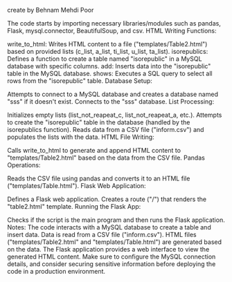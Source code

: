 create by Behnam Mehdi Poor


The code starts by importing necessary libraries/modules such as pandas, Flask, mysql.connector, BeautifulSoup, and csv.
HTML Writing Functions:

write_to_html: Writes HTML content to a file ("templates/Table2.html") based on provided lists (c_list, a_list, ti_list, u_list, ta_list).
isorepublics: Defines a function to create a table named "isorepublic" in a MySQL database with specific columns.
add: Inserts data into the "isorepublic" table in the MySQL database.
shows: Executes a SQL query to select all rows from the "isorepublic" table.
Database Setup:

Attempts to connect to a MySQL database and creates a database named "sss" if it doesn't exist.
Connects to the "sss" database.
List Processing:

Initializes empty lists (list_not_reapeat_c, list_not_reapeat_a, etc.).
Attempts to create the "isorepublic" table in the database (handled by the isorepublics function).
Reads data from a CSV file ("inform.csv") and populates the lists with the data.
HTML File Writing:

Calls write_to_html to generate and append HTML content to "templates/Table2.html" based on the data from the CSV file.
Pandas Operations:

Reads the CSV file using pandas and converts it to an HTML file ("templates/Table.html").
Flask Web Application:

Defines a Flask web application.
Creates a route ("/") that renders the "table2.html" template.
Running the Flask App:

Checks if the script is the main program and then runs the Flask application.
Notes:
The code interacts with a MySQL database to create a table and insert data.
Data is read from a CSV file ("inform.csv").
HTML files ("templates/Table2.html" and "templates/Table.html") are generated based on the data.
The Flask application provides a web interface to view the generated HTML content.
Make sure to configure the MySQL connection details, and consider securing sensitive information before deploying the code in a production environment.
